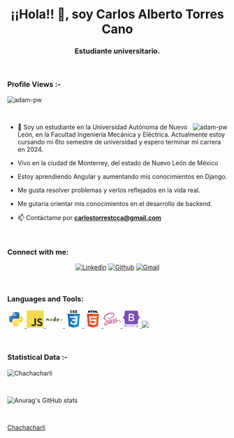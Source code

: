 <h1 align="center">¡¡Hola!! 👋, soy Carlos Alberto Torres Cano</h1>
<h3 align="center">Estudiante universitario.</h3>

<br>

<p align="right"> <h3>Profile Views :-</h3> <img src="https://komarev.com/ghpvc/?username=Chachacharli-pw&label=Profile%20views&color=0e75b6&style=flat"
    alt="adam-pw" /> 
  </p>

<br>

<p><img align="right" src="https://github.com/Adam-pw/Adam-pw/blob/main/animation_500_kxa883sd.gif" alt="adam-pw" /></p>


- 🌱 Soy un estudiante en la Universidad Autónoma de Nuevo León, en la Facultad Ingeniería Mecánica y Eléctrica. Actualmente estoy cursando mi 6to semestre de universidad y espero terminar mi carrera en 2024.

- Vivo en la ciudad de Monterrey, del estado de Nuevo León de México 

- Estoy aprendiendo Angular y aumentando mis conocimientos en Django.

- Me gusta resolver problemas y verlos reflejados en la vida real.

- Me gutaria orientar mis conocimientos en el desarrollo de backend.

- 📫 Contáctame por  **carlostorrestcca@gmail.com**



<br>

<h3 align="left">Connect with me:</h3>
<p align="center">
  <a href="--"><img alt="Linkedin" title="Carlos Torres Linkedin" src="https://img.shields.io/badge/LinkedIn-0077B5?style=for-the-badge&logo=linkedin&logoColor=white"></a>
  <a href="https://github.com/Chachacharli"><img alt="Github" title="Carlos Torres GitHub" src="https://img.shields.io/badge/GitHub-100000?style=for-the-badge&logo=github&logoColor=white"></a>
  <a href="carlostorrestcca@gmail.com"><img alt="Gmail" title="Carlos Torres Gmail" src="https://img.shields.io/badge/Gmail-D14836?style=for-the-badge&logo=gmail&logoColor=white"></a>
</p>

<br>

<h3 align="left">Languages and Tools:</h3>

<p align="left"> <a href="https://developer.android.com" target="_blank" rel="noreferrer">
       <img src="https://raw.githubusercontent.com/devicons/devicon/master/icons/python/python-original.svg" alt="python"
      width="40" height="40" /> </a> <a href="https://reactjs.org/" target="_blank" rel="noreferrer"> 
        <img
      src="https://raw.githubusercontent.com/devicons/devicon/master/icons/javascript/javascript-original.svg"
      alt="javascript" width="40" height="40" /> </a> <a href="https://kotlinlang.org" target="_blank" rel="noreferrer">
   <img
      src="https://raw.githubusercontent.com/devicons/devicon/master/icons/nodejs/nodejs-original-wordmark.svg"
      alt="nodejs" width="40" height="40" /> </a> <a href="https://pandas.pydata.org/" target="_blank" rel="noreferrer">
       <img
      src="https://raw.githubusercontent.com/devicons/devicon/master/icons/css3/css3-original-wordmark.svg" alt="css3"
      width="40" height="40" /> </a> <a href="https://www.w3.org/html/" target="_blank" rel="noreferrer"> <img
      src="https://raw.githubusercontent.com/devicons/devicon/master/icons/html5/html5-original-wordmark.svg"
      alt="html5" width="40" height="40" /> </a> <a href="https://www.adobe.com/in/products/illustrator.html"
    target="_blank" rel="noreferrer">
    <img
      src="https://raw.githubusercontent.com/devicons/devicon/master/icons/sass/sass-original.svg" alt="sass" width="40"
      height="40" /> 
    <img src="https://raw.githubusercontent.com/devicons/devicon/master/icons/bootstrap/bootstrap-plain-wordmark.svg"
      alt="bootstrap" width="40" height="40" /> </a> <a href="https://www.cprogramming.com/" target="_blank"
    rel="noreferrer">
    <img src="https://img.shields.io/badge/Django-092E20?style=for-the-badge&logo=django&logoColor=green" /> 
    </a>
  
 </p>
<br>

<h3>Statistical Data :-</h3>
<p><img align="center"
    src="https://github-readme-stats.vercel.app/api/top-langs?username=Chachacharli&show_icons=true&locale=en&bg_color=0d1117&text_color=ffffff&layout=compact"
    alt="Chachacharli" 
    bg_color=#808080/></p>

<br>



![Anurag's GitHub stats](https://github-readme-stats.vercel.app/api?username=Chachacharli&show_icons=true&theme=radical)

<p align="left"> <a href="https://twitter.com/" target="blank"><img
      src="https://img.shields.io/twitter/follow/?logo=twitter&style=for-the-badge" alt="" /></a> </p>

[Chachacharli](https://github.com/Chachacharli)
